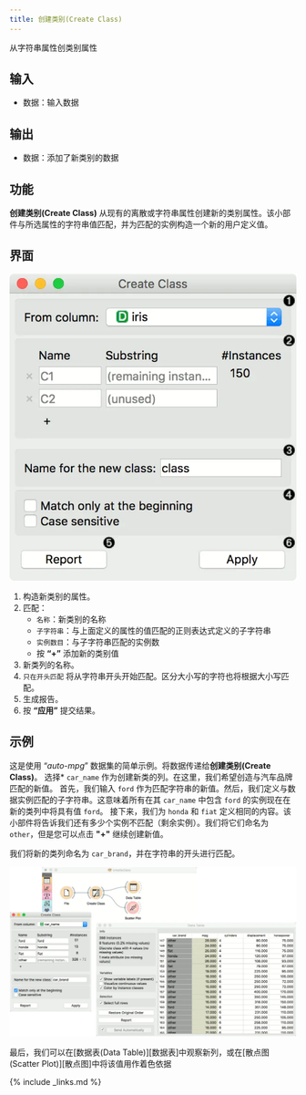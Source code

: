 ```yaml
---
title: 创建类别(Create Class)
---
```


从字符串属性创类别属性




## 输入
- 数据：输入数据

## 输出

- 数据：添加了新类别的数据

## 功能
**创建类别(Create Class)** 从现有的离散或字符串属性创建新的类别属性。该小部件与所选属性的字符串值匹配，并为匹配的实例构造一个新的用户定义值。

## 界面
![](/assets/images/data/CreateClass-stamped.png.webp)

1. 构造新类别的属性。
2. 匹配：
     - `名称`：新类别的名称
     - `子字符串`：与上面定义的属性的值匹配的正则表达式定义的子字符串
     - `实例数目`：与子字符串匹配的实例数
     - 按 **“+”** 添加新的类别值
3. 新类列的名称。
4. `只在开头匹配` 将从字符串开头开始匹配。区分大小写的字符也将根据大小写匹配。
5. 生成报告。
6. 按 **“应用”** 提交结果。
## 示例

这是使用 “*auto-mpg*” 数据集的简单示例。将数据传递给**创建类别(Create Class)**。 选择* `car_name` 作为创建新类的列。在这里，我们希望创造与汽车品牌匹配的新值。 首先，我们输入 `ford` 作为匹配字符串的新值。然后，我们定义与数据实例匹配的子字符串。这意味着所有在其 `car_name` 中包含 `ford` 的实例现在在新的类列中将具有值 `ford`。 接下来，我们为 `honda` 和 `fiat` 定义相同的内容。该小部件将告诉我们还有多少个实例不匹配（剩余实例）。我们将它们命名为 `other`，但是您可以点击 **"+"** 继续创建新值。

我们将新的类列命名为 `car_brand`，并在字符串的开头进行匹配。

![](/assets/images/data/CreateClass-example.png.webp)

最后，我们可以在[数据表(Data Table)][数据表]中观察新列，或在[散点图(Scatter Plot)][散点图]中将该值用作着色依据

{% include _links.md %}


